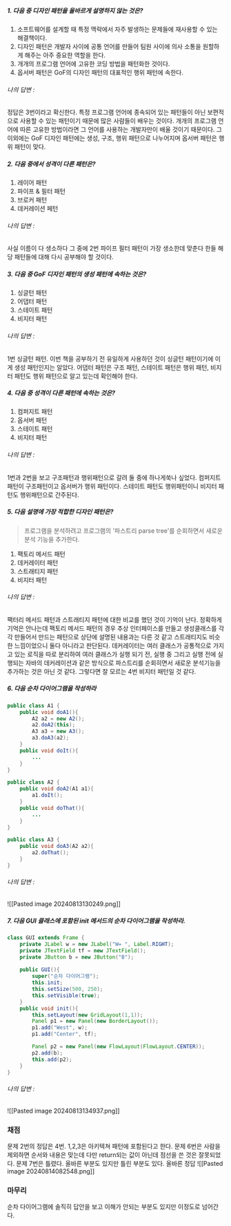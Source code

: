 ##### 1. 다음 중 디자인 패턴을 올바르게 설명하지 않는 것은?
1. 소프트웨어를 설계할 때 특정 맥락에서 자주 발생하는 문제들에 재사용할 수 있는 해결책이다.
2. 디자인 패턴은 개발자 사이에 공통 언어를 만들어 팀원 사이에 의사 소통을 원할하게 해주는 아주 중요한 역할을 한다.
3. 개개의 프로그램 언어에 고유한 코딩 방법을 패턴화한 것이다.
4. 옵서버 패턴은 GoF의 디자인 패턴의 대표적인 행위 패턴에 속한다.

###### 나의 답변 : 
정답은 3번이라고 확신한다. 특정 프로그램 언어에 종속되어 있는 패턴들이 아닌 보편적으로 사용할 수 있는 패턴이기 때문에 많은 사람들이 배우는 것이다. 개개의 프로그램 언어에 따른 고유한 방법이라면 그 언어를 사용하는 개발자만이 배울 것이기 때문이다.
그 이외에는 GoF 디자인 패턴에는 생성, 구조, 행위 패턴으로 나누어지며 옵서버 패턴은 행위 패턴이 맞다.

##### 2. 다음 중에서 성격이 다른 패턴은?
1. 레이어 패턴
2. 파이프 & 필터 패턴
3. 브로커 패턴
4. 데커레이션 페턴

###### 나의 답변 :
사실 이름이 다 생소하다 그 중에 2번 파이프 필터 패턴이 가장 생소한데 맞춘다 한들 해당 패턴들에 대해 다시 공부해야 할 것이다.

##### 3. 다음 중 GoF 디자인 패턴의 생성 패턴에 속하는 것은?
1. 싱글턴 패턴
2. 어댑터 패턴
3. 스테이트 패턴
4. 비지터 패턴

###### 나의 답변 :
1번 싱글턴 패턴. 이번 책을 공부하기 전 유일하게 사용하던 것이 싱글턴 패턴이기에 이게 생성 패턴인지는 알았다. 어댑터 패턴은 구조 패턴, 스테이트 패턴은 행위 패턴, 비지터 패턴도 행위 패턴으로 알고 있는데 확인해야 한다.

##### 4. 다음 중 성격이 다른 패턴에 속하는 것은?
1. 컴퍼지트 패턴
2. 옵서버 패턴
3. 스테이트 패턴
4. 비지터 패턴

###### 나의 답변 :
1번과 2번을 보고 구조패턴과 행위패턴으로 갈려 둘 중에 하나게쑥나 싶었다. 컴퍼지트 패턴이 구조패턴이고 옵서버가 행위 패턴이다. 스테이트 패턴도 행위패턴이니 비지터 패턴도 행위패턴으로 간주된다.

##### 5. 다음 설명에 가장 적합한 디자인 패턴은?
> 프로그램을 분석하려고 프로그램의 '파스트리 parse tree'를 순회하면서 새로운 분석 기능을 추가한다.
1. 팩토리 메서드 패턴
2. 데커레이터 패턴
3. 스트래티지 패턴
4. 비지터 패턴

###### 나의 답변 :
팩터리 메서드 패턴과 스트래티지 패턴에 대한 비교를 했던 것이 기억이 난다. 정확하게 기억은 안나는데 팩토리 메서드 패턴의 경우 추상 인터페이스를 만들고 생성클래스를 각각 만들어서 만드는 패턴으로 상단에 설명된 내용과는 다른 것 같고 스트래티지도 비슷한 느낌이었으니 둘다 아니라고 판단된다. 
데커레이터는 여러 클래스가 공통적으로 가지고 있는 로직을 따로 분리하여 여러 클래스가 실행 되기 전, 실행 중 그리고 실행 전에 실행되는 자바의 데커레이션과 같은 방식으로 파스트리를 순회히면서 새로운 분석기능을 추가하는 것은 아닌 것 같다.
그렇다면 잘 모르는 4번 비지터 패턴일 것 같다.

##### 6. 다음 순차 다이어그램을 작성하라
```java
public class A1 {
	public void doA1(){
		A2 a2 = new A2();
		a2.doA2(this);
		A3 a3 = new A3();
		a3.doA3(a2);
	}
	public void doIt(){
		...
	}
}

public class A2 {
	public void doA2(A1 a1){
		a1.doIt();
	}
	public void doThat(){
		...
	}
}

public class A3 {
	public void doA3(A2 a2){
		a2.doThat();
	}
}
```

###### 나의 답변 :
![[Pasted image 20240813130249.png]]

##### 7. 다음 GUI 클래스에 포함된 init 메서드의 순차 다이어그램을 작성하라.
```java
class GUI extends Frame {
	private JLabel w = new JLabel("W= ", Label.RIGHT);
	private JTextField tf = new JTextField();
	private JButton b = new JButton("B");
	
	public GUI(){
		super("순차 다이어그램");
		this.init;
		this.setSize(500, 250);
		this.setVisible(true);
	}
	public void init(){
		this.setLayout(new GridLayout(1,1));
		Panel p1 = new Panel(new BorderLayout());
		p1.add("West", w);
		p1.add("Center", tf);

		Panel p2 = new Panel(new FlowLayout(FlowLayout.CENTER));
		p2.add(b);
		this.add(p2);
	}
}
```

###### 나의 답변 :
![[Pasted image 20240813134937.png]]


### 채점
문제 2번의 정답은 4번. 1,2,3은 아키텍쳐 패턴에 포함된다고 한다.
문제 6번은 사람을 제외하면 순서와 내용은 맞는데 다만 return되는 값이 아닌데 점선을 쓴 것은 잘못되었다.
문제 7번은 틀렸다. 올바른 부분도 있지만 틀린 부분도 있다.
올바른 정답
![[Pasted image 20240814082548.png]]

### 마무리
순차 다이어그램에 솔직히 답안을 보고 이해가 안되는 부분도 있지만 이정도로 넘어간다.